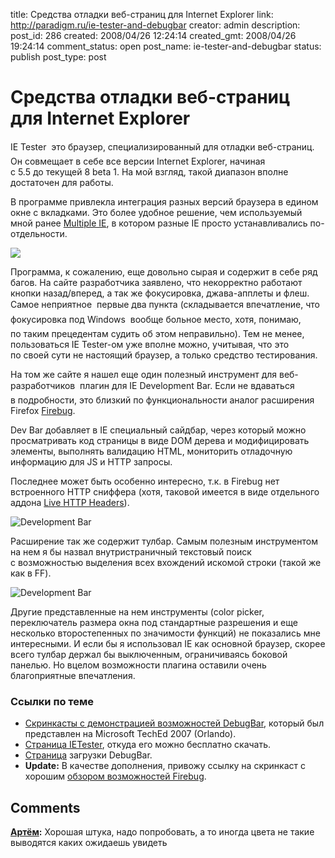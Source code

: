title: Средства отладки веб-страниц для Internet Explorer
link: http://paradigm.ru/ie-tester-and-debugbar
creator: admin
description: 
post_id: 286
created: 2008/04/26 12:24:14
created_gmt: 2008/04/26 19:24:14
comment_status: open
post_name: ie-tester-and-debugbar
status: publish
post_type: post

# Средства отладки веб-страниц для Internet Explorer

IE Tester  это браузер, специализированный для отладки веб-страниц. Он совмещает в себе все версии Internet Explorer, начиная с 5.5 до текущей 8 beta 1. На мой взгляд, такой диапазон вполне достаточен для работы.

В программе привлекла интеграция разных версий браузера в едином окне с вкладками. Это более удобное решение, чем используемый мной ранее [Multiple IE](/2008/03/25/web-design-portability-testing/), в котором разные IE просто устанавливались по-отдельности.

![](/;-\)/2008/04/00ietester-02.png)

Программа, к сожалению, еще довольно сырая и содержит в себе ряд багов. На сайте разработчика заявлено, что некорректно работают кнопки назад/вперед, а так же фокусировка, джава-апплеты и флеш. Самое неприятное  первые два пункта (складывается впечатление, что фокусировка под Windows  вообще больное место, хотя, понимаю, по таким прецедентам судить об этом неправильно). Тем не менее, пользоваться IE Tester-ом уже вполне можно, учитывая, что это по своей сути не настоящий браузер, а только средство тестирования. 

На том же сайте я нашел еще один полезный инструмент для веб-разработчиков  плагин для IE Development Bar. Если не вдаваться в подробности, это близкий по функциональности аналог расширения Firefox [Firebug](http://b23.ru/pk6).

Dev Bar добавляет в IE специальный сайдбар, через который можно просматривать код страницы в виде DOM дерева и модифицировать элементы, выполнять валидацию HTML, мониторить отладочную информацию для JS и HTTP запросы.

Последнее может быть особенно интересно, т.к. в Firebug нет встроенного HTTP сниффера (хотя, таковой имеется в виде отдельного аддона [Live HTTP Headers](http://b23.ru/pk7)).

![Development Bar](/;-\)/2008/04/01debugbar.png)

Расширение так же содержит тулбар. Самым полезным инструментом на нем я бы назвал внутристраничный текстовый поиск с возможностью выделения всех вхождений искомой строки (такой же как в FF).

![Development Bar](/;-\)/2008/04/02toolbar.png)

Другие представленные на нем инструменты (сolor picker, переключатель размера окна под стандартные разрешения и еще несколько второстепенных по значимости функций) не показались мне интересными. И если бы я использовал IE как основной браузер, скорее всего тулбар держал бы выключенным, ограничиваясь боковой панелью. Но вцелом возможности плагина оставили очень благоприятные впечатления.

### Ссылки по теме

  * [Скринкасты с демонстрацией возможностей DebugBar](http://b23.ru/pkr), который был представлен на Microsoft TechEd 2007 (Orlando).
  * [Страница IETester](http://www.my-debugbar.com/wiki/IETester/HomePage), откуда его можно бесплатно скачать.
  * [Страница](http://www.debugbar.com/) загрузки DebugBar.
  * **Update:** В качестве дополнения, привожу ссылку на скринкаст с хорошим [обзором возможностей Firebug](http://b23.ru/pkq).

## Comments

**[Артём](#1319 "2008/07/09 22:00:15"):** Хорошая штука, надо попробовать, а то иногда цвета не такие выводятся каких ожидаешь увидеть


